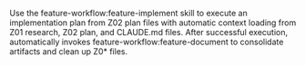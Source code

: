 Use the feature-workflow:feature-implement skill to execute an implementation plan from Z02 plan files with automatic context loading from Z01 research, Z02 plan, and CLAUDE.md files. After successful execution, automatically invokes feature-workflow:feature-document to consolidate artifacts and clean up Z0* files.
